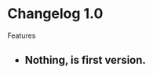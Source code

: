 # Changelog 1.0
<p>Features</p>
<h2 1.0 2024/04/13</h2>
<ul>
<li>Nothing, is first version.</li>
</ul>